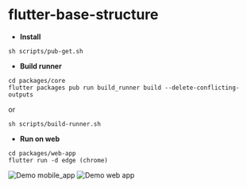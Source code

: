 # flutter-base-structure

- **Install**
```shell
sh scripts/pub-get.sh
```

- **Build runner**

```shell
cd packages/core
flutter packages pub run build_runner build --delete-conflicting-outputs
```
or
```shell
sh scripts/build-runner.sh
```

- **Run on web**

```shell
cd packages/web-app
flutter run -d edge (chrome)
```

![Demo mobile_app](resources/demo_mobile_app.gif)
![Demo web app](resources/demo_web_app.gif)
